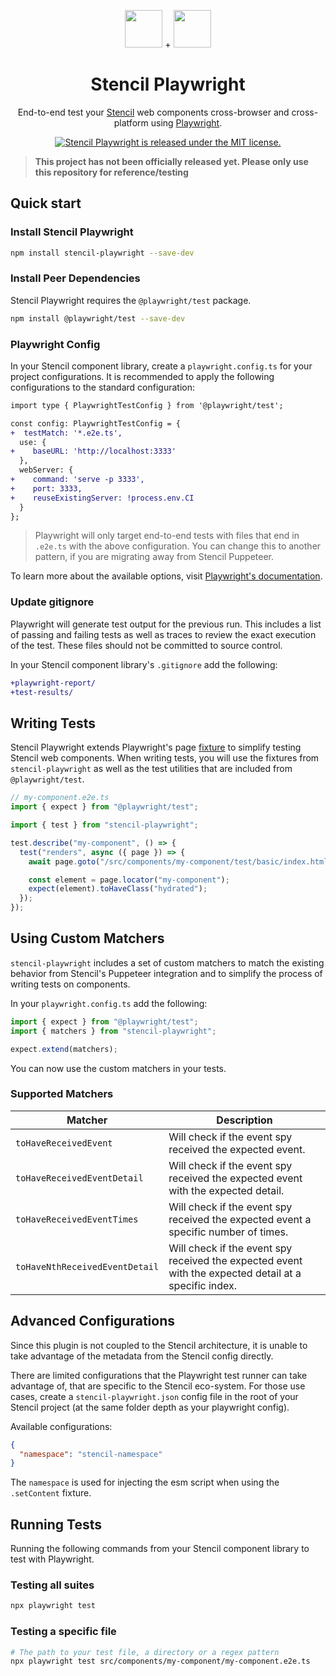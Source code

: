 <p align="center">
  <img src="https://github.com/sean-perkins/stencil-playwright/blob/main/.github/assets/stencil-logo.png?raw=true" width="60" />
  +
  <img src="https://github.com/sean-perkins/stencil-playwright/blob/main/.github/assets/playwright-logo.svg?raw=true" width="60">
</p>

<h1 align="center">
  Stencil Playwright
</h1>

<p align="center">
  End-to-end test your <a href="https://stenciljs.com/">Stencil</a> web components cross-browser and cross-platform using <a href="https://playwright.dev/">Playwright</a>.
</p>

<p align="center">
  <a href="https://github.com/sean-perkins/stencil-playwright/blob/main/LICENSE">
    <img src="https://img.shields.io/badge/license-MIT-blue.svg" alt="Stencil Playwright is released under the MIT license." />
  </a>
</p>

> **This project has not been officially released yet. Please only use this repository for reference/testing**

## Quick start

### Install Stencil Playwright

```bash
npm install stencil-playwright --save-dev
```

### Install Peer Dependencies

Stencil Playwright requires the `@playwright/test` package.

```bash
npm install @playwright/test --save-dev
```

### Playwright Config

In your Stencil component library, create a `playwright.config.ts` for your project configurations. It is recommended to apply the following configurations to the standard configuration:

```diff
import type { PlaywrightTestConfig } from '@playwright/test';

const config: PlaywrightTestConfig = {
+  testMatch: '*.e2e.ts',
  use: {
+    baseURL: 'http://localhost:3333'
  },
  webServer: {
+    command: 'serve -p 3333',
+    port: 3333,
+    reuseExistingServer: !process.env.CI
  }
};
```

> Playwright will only target end-to-end tests with files that end in `.e2e.ts` with the above configuration. You can change this to another pattern, if you are migrating away from Stencil Puppeteer.

To learn more about the available options, visit [Playwright's documentation](https://playwright.dev/docs/test-configuration#global-configuration).

### Update gitignore

Playwright will generate test output for the previous run. This includes a list of passing and failing tests as well as traces to review the exact execution of the test. These files should not be committed to source control.

In your Stencil component library's `.gitignore` add the following:

```diff
+playwright-report/
+test-results/
```

## Writing Tests

Stencil Playwright extends Playwright's page [fixture](https://playwright.dev/docs/api/class-fixtures) to simplify testing Stencil web components. When writing tests, you will use the fixtures from `stencil-playwright` as well as the test utilities that are included from `@playwright/test`.

```ts
// my-component.e2e.ts
import { expect } from "@playwright/test";

import { test } from "stencil-playwright";

test.describe("my-component", () => {
  test("renders", async ({ page }) => {
    await page.goto("/src/components/my-component/test/basic/index.html");

    const element = page.locator("my-component");
    expect(element).toHaveClass("hydrated");
  });
});
```

## Using Custom Matchers

`stencil-playwright` includes a set of custom matchers to match the existing behavior from Stencil's Puppeteer integration and to simplify the process of writing tests on components.

In your `playwright.config.ts` add the following:

```ts
import { expect } from "@playwright/test";
import { matchers } from "stencil-playwright";

expect.extend(matchers);
```

You can now use the custom matchers in your tests.

### Supported Matchers

| Matcher                        | Description                                                                                           |
| ------------------------------ | ----------------------------------------------------------------------------------------------------- |
| `toHaveReceivedEvent`          | Will check if the event spy received the expected event.                                              |
| `toHaveReceivedEventDetail`    | Will check if the event spy received the expected event with the expected detail.                     |
| `toHaveReceivedEventTimes`     | Will check if the event spy received the expected event a specific number of times.                   |
| `toHaveNthReceivedEventDetail` | Will check if the event spy received the expected event with the expected detail at a specific index. |

## Advanced Configurations

Since this plugin is not coupled to the Stencil architecture, it is unable to take advantage of the metadata from the Stencil config directly.

There are limited configurations that the Playwright test runner can take advantage of, that are specific to the Stencil eco-system. For those use cases, create a `stencil-playwright.json` config file in the root of your Stencil project (at the same folder depth as your playwright config).

Available configurations:

```json
{
  "namespace": "stencil-namespace"
}
```

The `namespace` is used for injecting the esm script when using the `.setContent` fixture.

## Running Tests

Running the following commands from your Stencil component library to test with Playwright.

### Testing all suites

```bash
npx playwright test
```

### Testing a specific file

```bash
# The path to your test file, a directory or a regex pattern
npx playwright test src/components/my-component/my-component.e2e.ts
```
